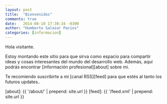 ```yaml
---
layout: post
title:  "Bienvenidos"
comments: true
date:   2014-08-10 17:30:34 -0300
author: "Humberto Salazar Pacios"
categories: [informacion]
---
```


Hola visitante.

<!--more-->

Estoy montando este sitio para que sirva como espacio para compartir ideas y cosas interesantes del mundo del desarrollo
web. Además, aquí podrás encontrar [información profesional][about] sobre mi.

Te recomiendo suscribirte a mi [canal RSS][feed] para que estés al tanto los futuros updates..

[about]: {{ '/about/' | prepend: site.url }}
[feed]:  {{ '/feed.xml' | prepend: site.url }}